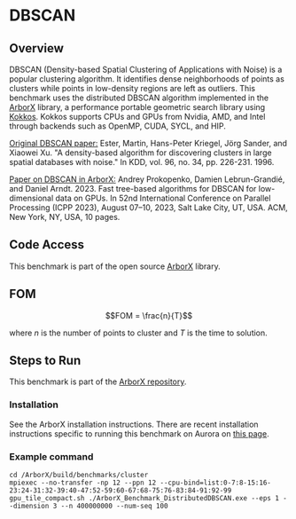 # DBSCAN

## Overview 
DBSCAN (Density-based Spatial Clustering of Applications with Noise) is a popular clustering algorithm. It identifies dense neighborhoods of points as clusters while points in low-density regions are left as outliers. This benchmark uses the distributed DBSCAN algorithm implemented in the [ArborX](https://github.com/arborx/ArborX) library, a performance portable geometric search library using [Kokkos](https://kokkos.org). Kokkos supports CPUs and GPUs from Nvidia, AMD, and Intel through backends such as OpenMP, CUDA, SYCL, and HIP.  

[Original DBSCAN paper:](https://cdn.aaai.org/KDD/1996/KDD96-037.pdf)
Ester, Martin, Hans-Peter Kriegel, Jörg Sander, and Xiaowei Xu. "A density-based algorithm for discovering clusters in large spatial databases with noise." In KDD, vol. 96, no. 34, pp. 226-231. 1996.

[Paper on DBSCAN in ArborX:](https://dl.acm.org/doi/10.1145/3605573.3605594)
Andrey Prokopenko, Damien Lebrun-Grandié, and Daniel Arndt. 2023. Fast tree-based algorithms for DBSCAN for low-dimensional data on GPUs. In 52nd International Conference on Parallel Processing (ICPP 2023), August 07–10, 2023, Salt Lake City, UT, USA. ACM, New York, NY, USA, 10 pages. 

## Code Access
This benchmark is part of the open source [ArborX](https://github.com/arborx/ArborX) library.

## FOM
 ```math
 FOM = \frac{n}{T}
```
where $n$ is the number of points to cluster and $T$ is the time to solution. 

## Steps to Run
This benchmark is part of the [ArborX repository](https://github.com/arborx/ArborX).

### Installation
See the ArborX installation instructions. There are recent installation instructions specific to running this benchmark on Aurora on [this page](install.md). 

### Example command
```
cd /ArborX/build/benchmarks/cluster
mpiexec --no-transfer -np 12 --ppn 12 --cpu-bind=list:0-7:8-15:16-23:24-31:32-39:40-47:52-59:60-67:68-75:76-83:84-91:92-99 gpu_tile_compact.sh ./ArborX_Benchmark_DistributedDBSCAN.exe --eps 1 --dimension 3 --n 400000000 --num-seq 100
```


